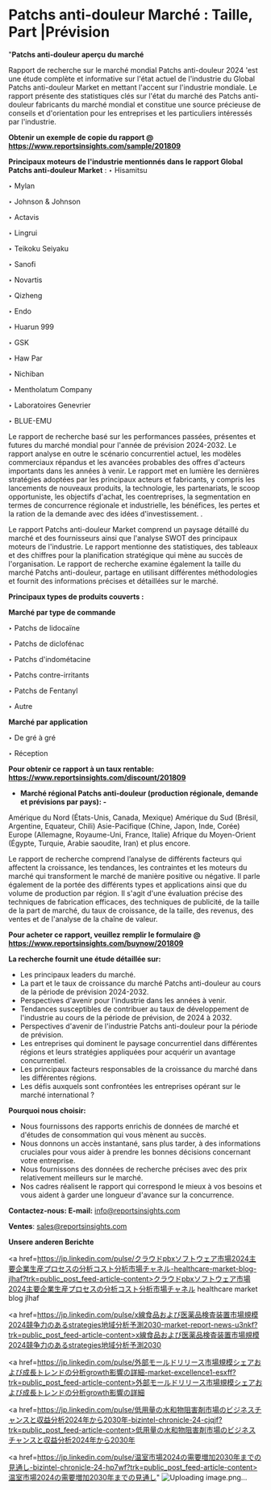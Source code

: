 # Patchs anti-douleur Marché : Taille, Part |Prévision

"<strong>Patchs anti-douleur aperçu du marché</strong>

Rapport de recherche sur le marché mondial Patchs anti-douleur 2024 'est une étude complète et informative sur l'état actuel de l'industrie du Global Patchs anti-douleur Market en mettant l'accent sur l'industrie mondiale. Le rapport présente des statistiques clés sur l'état du marché des Patchs anti-douleur fabricants du marché mondial et constitue une source précieuse de conseils et d'orientation pour les entreprises et les particuliers intéressés par l'industrie.

<strong>Obtenir un exemple de copie du rapport @ <a href=https://www.reportsinsights.com/sample/201809>https://www.reportsinsights.com/sample/201809</a></strong>

<strong>Principaux moteurs de l'industrie mentionnés dans le rapport Global Patchs anti-douleur Market</strong> :
‣ Hisamitsu

‣ Mylan

‣ Johnson & Johnson

‣ Actavis

‣ Lingrui

‣ Teikoku Seiyaku

‣ Sanofi

‣ Novartis

‣ Qizheng

‣ Endo

‣ Huarun 999

‣ GSK

‣ Haw Par

‣ Nichiban

‣ Mentholatum Company

‣ Laboratoires Genevrier

‣ BLUE-EMU

Le rapport de recherche basé sur les performances passées, présentes et futures du marché mondial pour l'année de prévision 2024-2032. Le rapport analyse en outre le scénario concurrentiel actuel, les modèles commerciaux répandus et les avancées probables des offres d'acteurs importants dans les années à venir. Le rapport met en lumière les dernières stratégies adoptées par les principaux acteurs et fabricants, y compris les lancements de nouveaux produits, la technologie, les partenariats, le scoop opportuniste, les objectifs d'achat, les coentreprises, la segmentation en termes de concurrence régionale et industrielle, les bénéfices, les pertes et la ration de la demande avec des idées d'investissement. .

Le rapport Patchs anti-douleur Market comprend un paysage détaillé du marché et des fournisseurs ainsi que l'analyse SWOT des principaux moteurs de l'industrie. Le rapport mentionne des statistiques, des tableaux et des chiffres pour la planification stratégique qui mène au succès de l'organisation. Le rapport de recherche examine également la taille du marché Patchs anti-douleur, partage en utilisant différentes méthodologies et fournit des informations précises et détaillées sur le marché.

<strong>Principaux types de produits couverts :</strong>

<strong>Marché par type de commande</strong>

‣ Patchs de lidocaïne

‣ Patchs de diclofénac

‣ Patchs d'indométacine

‣ Patchs contre-irritants

‣ Patchs de Fentanyl

‣ Autre

<strong>Marché par application</strong>

‣ De gré à gré

‣ Réception

<strong>Pour obtenir ce rapport à un taux rentable: <a href=https://www.reportsinsights.com/discount/201809>https://www.reportsinsights.com/discount/201809</a></strong>
<ul>
  <li><strong>Marché régional Patchs anti-douleur (production régionale, demande et prévisions par pays): -</strong></li>
</ul>
Amérique du Nord (États-Unis, Canada, Mexique)
Amérique du Sud (Brésil, Argentine, Equateur, Chili)
Asie-Pacifique (Chine, Japon, Inde, Corée)
Europe (Allemagne, Royaume-Uni, France, Italie)
Afrique du Moyen-Orient (Égypte, Turquie, Arabie saoudite, Iran) et plus encore.

Le rapport de recherche comprend l’analyse de différents facteurs qui affectent la croissance, les tendances, les contraintes et les moteurs du marché qui transforment le marché de manière positive ou négative. Il parle également de la portée des différents types et applications ainsi que du volume de production par région. Il s'agit d'une évaluation précise des techniques de fabrication efficaces, des techniques de publicité, de la taille de la part de marché, du taux de croissance, de la taille, des revenus, des ventes et de l'analyse de la chaîne de valeur.

<strong>Pour acheter ce rapport, veuillez remplir le formulaire @   <a href=https://www.reportsinsights.com/buynow/201809>https://www.reportsinsights.com/buynow/201809</a></strong>

<strong>La recherche fournit une étude détaillée sur:</strong>
<ul>
  <li>Les principaux leaders du marché.</li>
  <li>La part et le taux de croissance du marché Patchs anti-douleur au cours de la période de prévision 2024-2032.</li>
  <li>Perspectives d'avenir pour l'industrie dans les années à venir.</li>
  <li>Tendances susceptibles de contribuer au taux de développement de l'industrie au cours de la période de prévision, de 2024 à 2032.</li>
  <li>Perspectives d'avenir de l'industrie Patchs anti-douleur pour la période de prévision.</li>
  <li>Les entreprises qui dominent le paysage concurrentiel dans différentes régions et leurs stratégies appliquées pour acquérir un avantage concurrentiel.</li>
  <li>Les principaux facteurs responsables de la croissance du marché dans les différentes régions.</li>
  <li>Les défis auxquels sont confrontées les entreprises opérant sur le marché international ?</li>
</ul>
<strong>Pourquoi nous choisir:</strong>
<ul>
  <li>Nous fournissons des rapports enrichis de données de marché et d'études de consommation qui vous mènent au succès.</li>
  <li>Nous donnons un accès instantané, sans plus tarder, à des informations cruciales pour vous aider à prendre les bonnes décisions concernant votre entreprise.</li>
  <li>Nous fournissons des données de recherche précises avec des prix relativement meilleurs sur le marché.</li>
  <li>Nos cadres réalisent le rapport qui correspond le mieux à vos besoins et vous aident à garder une longueur d'avance sur la concurrence.</li>
</ul>
<strong>Contactez-nous:
</strong><strong>E-mail:</strong> <a href=mailto:info@reportsinsights.com>info@reportsinsights.com</a>

<strong>Ventes</strong>: <a href=mailto:sales@reportsinsights.com>sales@reportsinsights.com</a>

<strong>Unsere anderen Berichte</strong>

<a href=https://jp.linkedin.com/pulse/クラウドpbxソフトウェア市場2024主要企業生産プロセスの分析コスト分析市場チャネル-healthcare-market-blog-jlhaf?trk=public_post_feed-article-content>クラウドpbxソフトウェア市場2024主要企業生産プロセスの分析コスト分析市場チャネル healthcare market blog jlhaf</a>

<a href=https://jp.linkedin.com/pulse/x線食品および医薬品検査装置市場規模2024競争力のあるstrategies地域分析予測2030-market-report-news-u3nkf?trk=public_post_feed-article-content>x線食品および医薬品検査装置市場規模2024競争力のあるstrategies地域分析予測2030</a>

<a href=https://jp.linkedin.com/pulse/外部モールドリリース市場規模シェアおよび成長トレンドの分析growth影響の詳細-market-excellence1-esxff?trk=public_post_feed-article-content>外部モールドリリース市場規模シェアおよび成長トレンドの分析growth影響の詳細</a>

<a href=https://jp.linkedin.com/pulse/低用量の水和物阻害剤市場のビジネスチャンスと収益分析2024年から2030年-bizintel-chronicle-24-cjqjf?trk=public_post_feed-article-content>低用量の水和物阻害剤市場のビジネスチャンスと収益分析2024年から2030年</a>

<a href=https://jp.linkedin.com/pulse/温室市場2024の需要増加2030年までの見通し-bizintel-chronicle-24-hp7wf?trk=public_post_feed-article-content>温室市場2024の需要増加2030年までの見通し</a>"
![Uploading image.png…]()
